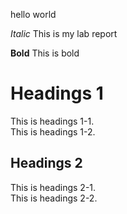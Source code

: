 hello world

*Italic*
This is my lab report

**Bold**
This is bold

# Headings 1
This is headings 1-1.
<br>
This is headings 1-2.

## Headings 2
This is headings 2-1.\
This is headings 2-2. 








